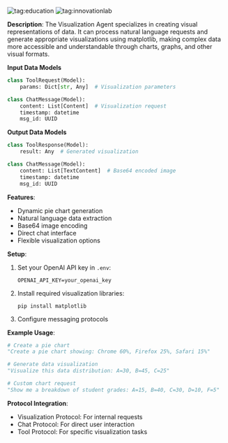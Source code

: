 ![tag:education](https://img.shields.io/badge/education-4A90E2)
![tag:innovationlab](https://img.shields.io/badge/innovationlab-3D8BD3)

**Description**: The Visualization Agent specializes in creating visual representations of data. It can process natural language requests and generate appropriate visualizations using matplotlib, making complex data more accessible and understandable through charts, graphs, and other visual formats.

**Input Data Models**

```python
class ToolRequest(Model):
    params: Dict[str, Any]  # Visualization parameters

class ChatMessage(Model):
    content: List[Content]  # Visualization request
    timestamp: datetime
    msg_id: UUID
```

**Output Data Models**

```python
class ToolResponse(Model):
    result: Any  # Generated visualization

class ChatMessage(Model):
    content: List[TextContent]  # Base64 encoded image
    timestamp: datetime
    msg_id: UUID
```

**Features**:

- Dynamic pie chart generation
- Natural language data extraction
- Base64 image encoding
- Direct chat interface
- Flexible visualization options

**Setup**:

1. Set your OpenAI API key in `.env`:
   ```
   OPENAI_API_KEY=your_openai_key
   ```
2. Install required visualization libraries:
   ```
   pip install matplotlib
   ```
3. Configure messaging protocols

**Example Usage**:

```python
# Create a pie chart
"Create a pie chart showing: Chrome 60%, Firefox 25%, Safari 15%"

# Generate data visualization
"Visualize this data distribution: A=30, B=45, C=25"

# Custom chart request
"Show me a breakdown of student grades: A=15, B=40, C=30, D=10, F=5"
```

**Protocol Integration**:

- Visualization Protocol: For internal requests
- Chat Protocol: For direct user interaction
- Tool Protocol: For specific visualization tasks

